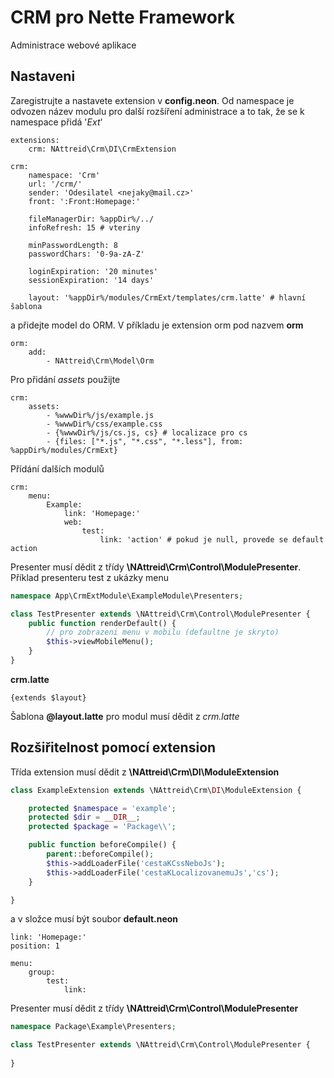 # CRM pro Nette Framework
Administrace webové aplikace

## Nastaveni
Zaregistrujte a nastavete extension v **config.neon**. Od namespace je odvozen název modulu pro další rozšíření administrace a to tak, že se k namespace přidá '*Ext*'
```neon
extensions:
    crm: NAttreid\Crm\DI\CrmExtension

crm:
    namespace: 'Crm'
    url: '/crm/'
    sender: 'Odesilatel <nejaky@mail.cz>'
    front: ':Front:Homepage:'

    fileManagerDir: %appDir%/../
    infoRefresh: 15 # vteriny

    minPasswordLength: 8
    passwordChars: '0-9a-zA-Z'

    loginExpiration: '20 minutes'
    sessionExpiration: '14 days'

    layout: '%appDir%/modules/CrmExt/templates/crm.latte' # hlavní šablona
```

a přidejte model do ORM. V příkladu je extension orm pod nazvem **orm**
```neon
orm:
    add:
        - NAttreid\Crm\Model\Orm
```

Pro přidání *assets* použijte
```neon
crm:
    assets:
        - %wwwDir%/js/example.js
        - %wwwDir%/css/example.css
        - {%wwwDir%/js/cs.js, cs} # localizace pro cs
        - {files: ["*.js", "*.css", "*.less"], from: %appDir%/modules/CrmExt}
```

Přídání dalších modulů
```neon
crm:
    menu:
        Example:
            link: 'Homepage:'
            web:
                test:
                    link: 'action' # pokud je null, provede se default action
```
Presenter musí dědit z třídy **\NAttreid\Crm\Control\ModulePresenter**. Příklad presenteru test z ukázky menu
```php
namespace App\CrmExtModule\ExampleModule\Presenters;

class TestPresenter extends \NAttreid\Crm\Control\ModulePresenter {
    public function renderDefault() {
        // pro zobrazeni menu v mobilu (defaultne je skryto)
        $this->viewMobileMenu();
    }
}
```

**crm.latte**
```latte
{extends $layout}
```
Šablona **@layout.latte** pro modul musí dědit z *crm.latte*


## Rozšiřitelnost pomocí extension
Třída extension musí dědit z **\NAttreid\Crm\DI\ModuleExtension**
```php
class ExampleExtension extends \NAttreid\Crm\DI\ModuleExtension {

    protected $namespace = 'example';
    protected $dir = __DIR__;
    protected $package = 'Package\\';

    public function beforeCompile() {
        parent::beforeCompile();
        $this->addLoaderFile('cestaKCssNeboJs');
        $this->addLoaderFile('cestaKLocalizovanemuJs','cs');
    }

}
```

a v složce musí být soubor **default.neon**
```neon
link: 'Homepage:'
position: 1

menu:
    group:
        test:
            link:
```

Presenter musí dědit z třídy **\NAttreid\Crm\Control\ModulePresenter**
```php
namespace Package\Example\Presenters;

class TestPresenter extends \NAttreid\Crm\Control\ModulePresenter {
    
}
```



